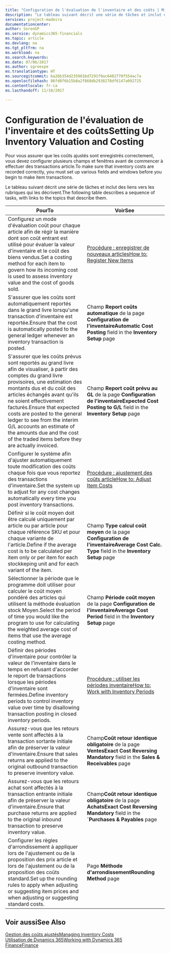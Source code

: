 ```yaml
---
title: "Configuration de l'évaluation de l'inventaire et des coûts | Microsoft Docs"
description: "Le tableau suivant décrit une série de tâches et inclut des liens vers les rubriques qui les décrivent."
services: project-madeira
documentationcenter: 
author: SorenGP
ms.service: dynamics365-financials
ms.topic: article
ms.devlang: na
ms.tgt_pltfrm: na
ms.workload: na
ms.search.keywords: 
ms.date: 07/06/2017
ms.author: sgroespe
ms.translationtype: HT
ms.sourcegitcommit: ba26b354d235981bd7291f9ac6402779f554ac7a
ms.openlocfilehash: 86fd8f6b15b8a2f868db2938278df6147a092725
ms.contentlocale: fr-ca
ms.lasthandoff: 11/10/2017

---
```

# <a name="setting-up-inventory-valuation-and-costing"></a><span data-ttu-id="1d2e4-103">Configuration de l'évaluation de l'inventaire et des coûts</span><span class="sxs-lookup"><span data-stu-id="1d2e4-103">Setting Up Inventory Valuation and Costing</span></span>
<span data-ttu-id="1d2e4-104">Pour vous assurer que les coûts ajustés sont enregistrés correctement, vous devez configurer plusieurs champs et fenêtres avant de commencer à effectuer des transactions article.</span><span class="sxs-lookup"><span data-stu-id="1d2e4-104">To make sure that inventory costs are recorded correctly, you must set up various fields and windows before you begin to make item transactions.</span></span>

<span data-ttu-id="1d2e4-105">Le tableau suivant décrit une série de tâches et inclut des liens vers les rubriques qui les décrivent.</span><span class="sxs-lookup"><span data-stu-id="1d2e4-105">The following table describes a sequence of tasks, with links to the topics that describe them.</span></span>

|<span data-ttu-id="1d2e4-106">**Pour**</span><span class="sxs-lookup"><span data-stu-id="1d2e4-106">**To**</span></span>|<span data-ttu-id="1d2e4-107">**Voir**</span><span class="sxs-lookup"><span data-stu-id="1d2e4-107">**See**</span></span>|  
|------------|-------------|  
|<span data-ttu-id="1d2e4-108">Configurez un mode d'évaluation coût pour chaque article afin de régir la manière dont son coût entrant est utilisé pour évaluer la valeur d'inventaire et le coût des biens vendus.</span><span class="sxs-lookup"><span data-stu-id="1d2e4-108">Set a costing method for each item to govern how its incoming cost is used to assess inventory value and the cost of goods sold.</span></span>|[<span data-ttu-id="1d2e4-109">Procédure : enregistrer de nouveaux articles</span><span class="sxs-lookup"><span data-stu-id="1d2e4-109">How to: Register New Items</span></span>](inventory-how-register-new-items.md)|  
|<span data-ttu-id="1d2e4-110">S'assurer que les coûts sont automatiquement reportés dans le grand livre lorsqu'une transaction d'inventaire est reportée.</span><span class="sxs-lookup"><span data-stu-id="1d2e4-110">Ensure that the cost is automatically posted to the general ledger whenever an inventory transaction is posted.</span></span>|<span data-ttu-id="1d2e4-111">Champ **Report coûts automatique** de la page **Configuration de l'inventaire**</span><span class="sxs-lookup"><span data-stu-id="1d2e4-111">**Automatic Cost Posting** field in the **Inventory Setup** page</span></span>|  
|<span data-ttu-id="1d2e4-112">S'assurer que les coûts prévus sont reportés au grand livre afin de visualiser, à partir des comptes du grand livre provisoires, une estimation des montants dus et du coût des articles échangés avant qu'ils ne soient effectivement facturés.</span><span class="sxs-lookup"><span data-stu-id="1d2e4-112">Ensure that expected costs are posted to the general ledger to see from the interim G/L accounts an estimate of the amounts due and the cost of the traded items before they are actually invoiced.</span></span>|<span data-ttu-id="1d2e4-113">Champ **Report coût prévu au GL** de la page **Configuration de l'inventaire**</span><span class="sxs-lookup"><span data-stu-id="1d2e4-113">**Expected Cost Posting to G/L** field in the **Inventory Setup** page</span></span>|  
|<span data-ttu-id="1d2e4-114">Configurer le système afin d'ajuster automatiquement toute modification des coûts chaque fois que vous reportez des transactions d'inventaire.</span><span class="sxs-lookup"><span data-stu-id="1d2e4-114">Set the system up to adjust for any cost changes automatically every time you post inventory transactions.</span></span>|[<span data-ttu-id="1d2e4-115">Procédure : ajustement des coûts article</span><span class="sxs-lookup"><span data-stu-id="1d2e4-115">How to: Adjust Item Costs</span></span>](inventory-how-adjust-item-costs.md)|  
|<span data-ttu-id="1d2e4-116">Définir si le coût moyen doit être calculé uniquement par article ou par article pour chaque référence SKU et pour chaque variante de l'article.</span><span class="sxs-lookup"><span data-stu-id="1d2e4-116">Define if the average cost is to be calculated per item only or per item for each stockkeping unit and for each variant of the item.</span></span>|<span data-ttu-id="1d2e4-117">Champ **Type calcul coût moyen** de la page **Configuration de l'inventaire**</span><span class="sxs-lookup"><span data-stu-id="1d2e4-117">**Average Cost Calc. Type** field in the **Inventory Setup** page</span></span>|  
|<span data-ttu-id="1d2e4-118">Sélectionner la période que le programme doit utiliser pour calculer le coût moyen pondéré des articles qui utilisent la méthode évaluation stock Moyen.</span><span class="sxs-lookup"><span data-stu-id="1d2e4-118">Select the period of time you would like the program to use for calculating the weighted average cost of items that use the average costing method.</span></span>|<span data-ttu-id="1d2e4-119">Champ **Période coût moyen** de la page **Configuration de l'inventaire**</span><span class="sxs-lookup"><span data-stu-id="1d2e4-119">**Average Cost Period** field in the **Inventory Setup** page</span></span>|  
|<span data-ttu-id="1d2e4-120">Définir des périodes d'inventaire pour contrôler la valeur de l'inventaire dans le temps en refusant d'accorder le report de transactions lorsque les périodes d'inventaire sont fermées.</span><span class="sxs-lookup"><span data-stu-id="1d2e4-120">Define inventory periods to control inventory value over time by disallowing transaction posting in closed inventory periods.</span></span>|[<span data-ttu-id="1d2e4-121">Procédure : utiliser les périodes inventaire</span><span class="sxs-lookup"><span data-stu-id="1d2e4-121">How to: Work with Inventory Periods</span></span>](finance-how-to-work-with-inventory-periods.md)|  
|<span data-ttu-id="1d2e4-122">Assurez-vous que les retours vente sont affectés à la transaction sortante initiale afin de préserver la valeur d'inventaire.</span><span class="sxs-lookup"><span data-stu-id="1d2e4-122">Ensure that sales returns are applied to the original outbound transaction to preserve inventory value.</span></span>|<span data-ttu-id="1d2e4-123">Champ**Coût retour identique obligatoire** de la page **Ventes**</span><span class="sxs-lookup"><span data-stu-id="1d2e4-123">**Exact Cost Reversing Mandatory** field in the **Sales & Receivables** page</span></span>|  
|<span data-ttu-id="1d2e4-124">Assurez-vous que les retours achat sont affectés à la transaction entrante initiale afin de préserver la valeur d'inventaire.</span><span class="sxs-lookup"><span data-stu-id="1d2e4-124">Ensure that purchase returns are applied to the original inbound transaction to preserve inventory value.</span></span>|<span data-ttu-id="1d2e4-125">Champ**Coût retour identique obligatoire** de la page **Achats**</span><span class="sxs-lookup"><span data-stu-id="1d2e4-125">**Exact Cost Reversing Mandatory** field in the **´Purchases & Payables** page</span></span>|
|<span data-ttu-id="1d2e4-126">Configurer les règles d'arrondissement à appliquer lors de l'ajustement ou de la proposition des prix article et lors de l'ajustement ou de la proposition des coûts standard.</span><span class="sxs-lookup"><span data-stu-id="1d2e4-126">Set up the rounding rules to apply when adjusting or suggesting item prices and when adjusting or suggesting standard costs.</span></span>|<span data-ttu-id="1d2e4-127">Page **Méthode d'arrondissement**</span><span class="sxs-lookup"><span data-stu-id="1d2e4-127">**Rounding Method** page</span></span>|  

## <a name="see-also"></a><span data-ttu-id="1d2e4-128">Voir aussi</span><span class="sxs-lookup"><span data-stu-id="1d2e4-128">See Also</span></span>  
[<span data-ttu-id="1d2e4-129">Gestion des coûts ajustés</span><span class="sxs-lookup"><span data-stu-id="1d2e4-129">Managing Inventory Costs</span></span>](finance-manage-inventory-costs.md)  
[<span data-ttu-id="1d2e4-130">Utilisation de Dynamics 365</span><span class="sxs-lookup"><span data-stu-id="1d2e4-130">Working with Dynamics 365</span></span>](ui-work-product.md)  
[<span data-ttu-id="1d2e4-131">Finance</span><span class="sxs-lookup"><span data-stu-id="1d2e4-131">Finance</span></span>](finance.md)  

